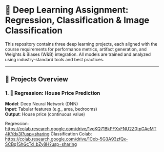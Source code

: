 # 🧠 Deep Learning Assignment: Regression, Classification & Image Classification

This repository contains three deep learning projects, each aligned with the course requirements for performance metrics, artifact generation, and Weights & Biases (W&B) integration. All models are trained and analyzed using industry-standard tools and best practices.

---

## 📂 Projects Overview

### 1. 🧪 Regression: House Price Prediction
**Model**: Deep Neural Network (DNN)  
**Input**: Tabular features (e.g., area, bedrooms)  
**Output**: House price (continuous value)

Regression: https://colab.research.google.com/drive/1voKQ71BkPFXxFNU2Z0tpGAeMT4KYdx3I?usp=sharing
Classification Colab: https://colab.research.google.com/drive/1Cob-5G3A93zfQx-SCBq1ShGcTd_bZy8H?usp=sharing


